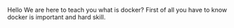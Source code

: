 Hello 
We are here to teach you what is docker?
First of all you have to know docker is important and hard skill.

